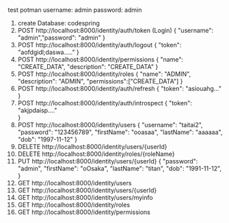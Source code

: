 test potman 
username: admin
password: admin

1. create Database:  codespring   
2. POST http://localhost:8000/identity/auth/token       (Login)
   {
    "username": "admin","password": "admin"
   } 
3. POST http://localhost:8000/identity/auth/logout
   {
            "token": "aofdgidl;daswa....."
   }
4.  POST http://localhost:8000/identity/permissions
   {
            "name": "CREATE_DATA",
            "description": "CREATE_DATA"
   }
5.  POST http://localhost:8000/identity/roles
   {
            "name": "ADMIN",
            "description": "ADMIN",
            "permissions":["CREATE_DATA"]
   }
6. POST http://localhost:8000/identity/auth/refresh
   {
    "token": "asiouahg..."
   }
7. POST http://localhost:8000/identity/auth/introspect
   {
    "token": "akjpdaisp...."  
   }
8.  POST http://localhost:8000/identity/users
   {
            "username": "taitai2",
            "password": "123456789",
            "firstName": "ooasaa",
            "lastName": "aaaaaa",
            "dob": "1997-11-12"
   }  
9.  DELETE http://localhost:8000/identity/users/{userId}
10. DELETE http://localhost:8000/identity/roles/{roleName}                                   
11. PUT    http://localhost:8000/identity/users/{userId}
   {
            "password": "admin",
            "firstName": "oOsaka",
            "lastName": "titan",
            "dob": "1991-11-12",
   }
12. GET  http://localhost:8000/identity/users
13. GET  http://localhost:8000/identity/users/{userId}
14. GET  http://localhost:8000/identity/users/myinfo
15. GET  http://localhost:8000/identity/roles
16. GET  http://localhost:8000/identity/permissions
